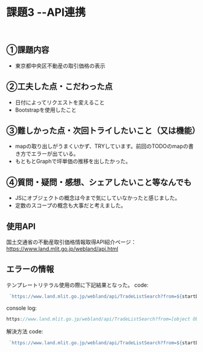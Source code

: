 # 課題3 --API連携
​
## ①課題内容
 - 東京都中央区不動産の取引価格の表示
​
## ②工夫した点・こだわった点
 - 日付によってリクエストを変えること
 - Bootstrapを使用したこと
​
## ③難しかった点・次回トライしたいこと（又は機能）
 - mapの取り出しがうまくいかず、TRYしています。前回のTODOのmapの書き方でエラーが出ている。
 - もともとGraphで坪単価の推移を出したかった。
 ​
## ④質問・疑問・感想、シェアしたいこと等なんでも
 - JSにオブジェクトの概念は今まで気にしていなかったと感じました。
 - 定数のスコープの概念も大事だと考えました。


## 使用API

国土交通省の不動産取引価格情報取得API紹介ページ：
https://www.land.mlit.go.jp/webland/api.html

## エラーの情報

テンプレートリテラル使用の際に下記結果となった。
code:

```js
 `https://www.land.mlit.go.jp/webland/api/TradeListSearch?from=${startDate['startDate']}&to=${endDate['endDate']}&area=13`
 ```

console log:

```js
https://www.land.mlit.go.jp/webland/api/TradeListSearch?from=[object Object]&to=[object Object]&area=13
```

解決方法
code:

```js
 `https://www.land.mlit.go.jp/webland/api/TradeListSearch?from=${startDate['startDate']}&to=${endDate['endDate']}&area=13`
 ```

